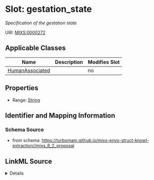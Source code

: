 # Slot: gestation_state


_Specification of the gestation state_



URI: [MIXS:0000272](https://w3id.org/mixs/0000272)



<!-- no inheritance hierarchy -->




## Applicable Classes

| Name | Description | Modifies Slot |
| --- | --- | --- |
[HumanAssociated](HumanAssociated.md) |  |  no  |







## Properties

* Range: [String](String.md)





## Identifier and Mapping Information







### Schema Source


* from schema: https://turbomam.github.io/mixs-envo-struct-knowl-extraction//mixs_6_2_proposal




## LinkML Source

<details>
```yaml
name: gestation_state
description: Specification of the gestation state
title: amniotic fluid/gestation state
from_schema: https://turbomam.github.io/mixs-envo-struct-knowl-extraction//mixs_6_2_proposal
rank: 1000
slot_uri: MIXS:0000272
multivalued: false
alias: gestation_state
domain_of:
- HumanAssociated
range: string
required: false
recommended: false

```
</details>